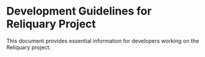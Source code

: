 # Development Guidelines for Reliquary Project

This document provides essential information for developers working on the Reliquary project.